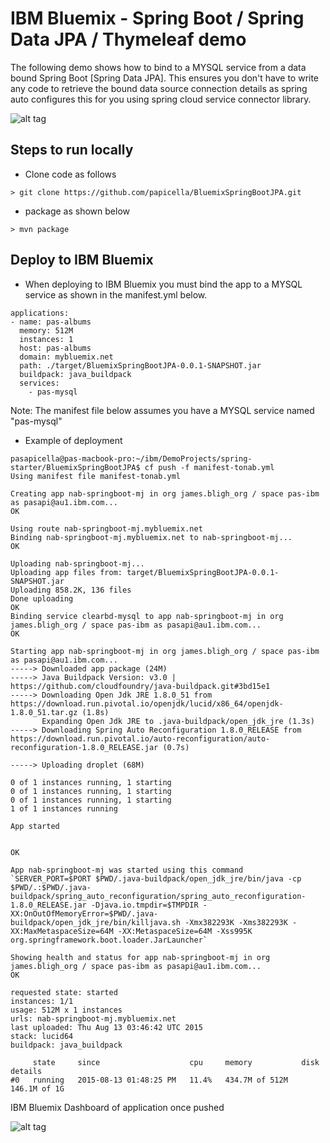 <h1> IBM Bluemix - Spring Boot / Spring Data JPA / Thymeleaf demo </h1>

The following demo shows how to bind to a MYSQL service from a data bound Spring Boot [Spring Data JPA]. 
This ensures you don't have to write any code to retrieve the bound data source connection details as 
spring auto configures this for you using spring cloud service connector library.

![alt tag](https://dl.dropboxusercontent.com/u/15829935/albums-view-bluemix.png)

<h2> Steps to run locally </h2>

- Clone code as follows

```
> git clone https://github.com/papicella/BluemixSpringBootJPA.git
```

- package as shown below

```
> mvn package
```

<h2> Deploy to IBM Bluemix </h2>

- When deploying to IBM Bluemix you must bind the app to a MYSQL service as shown in the manifest.yml below.

```
applications:
- name: pas-albums
  memory: 512M
  instances: 1
  host: pas-albums
  domain: mybluemix.net
  path: ./target/BluemixSpringBootJPA-0.0.1-SNAPSHOT.jar
  buildpack: java_buildpack
  services:
    - pas-mysql
```

Note: The manifest file below assumes you have a MYSQL service named "pas-mysql"

- Example of deployment

```
pasapicella@pas-macbook-pro:~/ibm/DemoProjects/spring-starter/BluemixSpringBootJPA$ cf push -f manifest-tonab.yml
Using manifest file manifest-tonab.yml

Creating app nab-springboot-mj in org james.bligh_org / space pas-ibm as pasapi@au1.ibm.com...
OK

Using route nab-springboot-mj.mybluemix.net
Binding nab-springboot-mj.mybluemix.net to nab-springboot-mj...
OK

Uploading nab-springboot-mj...
Uploading app files from: target/BluemixSpringBootJPA-0.0.1-SNAPSHOT.jar
Uploading 858.2K, 136 files
Done uploading
OK
Binding service clearbd-mysql to app nab-springboot-mj in org james.bligh_org / space pas-ibm as pasapi@au1.ibm.com...
OK

Starting app nab-springboot-mj in org james.bligh_org / space pas-ibm as pasapi@au1.ibm.com...
-----> Downloaded app package (24M)
-----> Java Buildpack Version: v3.0 | https://github.com/cloudfoundry/java-buildpack.git#3bd15e1
-----> Downloading Open Jdk JRE 1.8.0_51 from https://download.run.pivotal.io/openjdk/lucid/x86_64/openjdk-1.8.0_51.tar.gz (1.8s)
       Expanding Open Jdk JRE to .java-buildpack/open_jdk_jre (1.3s)
-----> Downloading Spring Auto Reconfiguration 1.8.0_RELEASE from https://download.run.pivotal.io/auto-reconfiguration/auto-reconfiguration-1.8.0_RELEASE.jar (0.7s)

-----> Uploading droplet (68M)

0 of 1 instances running, 1 starting
0 of 1 instances running, 1 starting
0 of 1 instances running, 1 starting
1 of 1 instances running

App started


OK

App nab-springboot-mj was started using this command `SERVER_PORT=$PORT $PWD/.java-buildpack/open_jdk_jre/bin/java -cp $PWD/.:$PWD/.java-buildpack/spring_auto_reconfiguration/spring_auto_reconfiguration-1.8.0_RELEASE.jar -Djava.io.tmpdir=$TMPDIR -XX:OnOutOfMemoryError=$PWD/.java-buildpack/open_jdk_jre/bin/killjava.sh -Xmx382293K -Xms382293K -XX:MaxMetaspaceSize=64M -XX:MetaspaceSize=64M -Xss995K org.springframework.boot.loader.JarLauncher`

Showing health and status for app nab-springboot-mj in org james.bligh_org / space pas-ibm as pasapi@au1.ibm.com...
OK

requested state: started
instances: 1/1
usage: 512M x 1 instances
urls: nab-springboot-mj.mybluemix.net
last uploaded: Thu Aug 13 03:46:42 UTC 2015
stack: lucid64
buildpack: java_buildpack

     state     since                    cpu     memory           disk           details
#0   running   2015-08-13 01:48:25 PM   11.4%   434.7M of 512M   146.1M of 1G
```

IBM Bluemix Dashboard of application once pushed

![alt tag](https://dl.dropboxusercontent.com/u/15829935/bluemix-console-albums.png)

